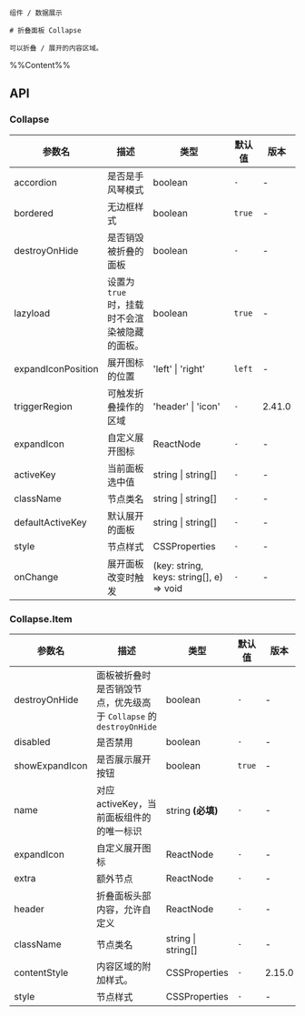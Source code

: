 `````
组件 / 数据展示

# 折叠面板 Collapse

可以折叠 / 展开的内容区域。
`````

%%Content%%

## API

### Collapse

|参数名|描述|类型|默认值|版本|
|---|---|---|---|---|
|accordion|是否是手风琴模式|boolean |`-`|-|
|bordered|无边框样式|boolean |`true`|-|
|destroyOnHide|是否销毁被折叠的面板|boolean |`-`|-|
|lazyload|设置为 `true` 时，挂载时不会渲染被隐藏的面板。|boolean |`true`|-|
|expandIconPosition|展开图标的位置|'left' \| 'right' |`left`|-|
|triggerRegion|可触发折叠操作的区域|'header' \| 'icon' |`-`|2.41.0|
|expandIcon|自定义展开图标|ReactNode |`-`|-|
|activeKey|当前面板选中值|string \| string[] |`-`|-|
|className|节点类名|string \| string[] |`-`|-|
|defaultActiveKey|默认展开的面板|string \| string[] |`-`|-|
|style|节点样式|CSSProperties |`-`|-|
|onChange|展开面板改变时触发|(key: string, keys: string[], e) => void |`-`|-|

### Collapse.Item

|参数名|描述|类型|默认值|版本|
|---|---|---|---|---|
|destroyOnHide|面板被折叠时是否销毁节点，优先级高于 `Collapse` 的 `destroyOnHide`|boolean |`-`|-|
|disabled|是否禁用|boolean |`-`|-|
|showExpandIcon|是否展示展开按钮|boolean |`true`|-|
|name|对应 activeKey，当前面板组件的的唯一标识|string  **(必填)**|`-`|-|
|expandIcon|自定义展开图标|ReactNode |`-`|-|
|extra|额外节点|ReactNode |`-`|-|
|header|折叠面板头部内容，允许自定义|ReactNode |`-`|-|
|className|节点类名|string \| string[] |`-`|-|
|contentStyle|内容区域的附加样式。|CSSProperties |`-`|2.15.0|
|style|节点样式|CSSProperties |`-`|-|

